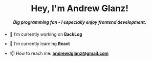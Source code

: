 <h1 align="center">Hey, I'm Andrew Glanz!</h1>
<h5 align="center">Big programming fan - I especially enjoy frontend development.</h5>

- 🔭 I’m currently working on <b>BackLog</b>

- 🌱 I’m currently learning **React**

- 📫 How to reach me: **andrewdglanz@gmail.com**
